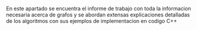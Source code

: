 En este apartado se encuentra el informe de trabajo con toda la informacion necesaria acerca de grafos 
y se abordan extensas explicaciones detalladas de los algoritmos con sus ejemplos de implementacion en codigo C++
